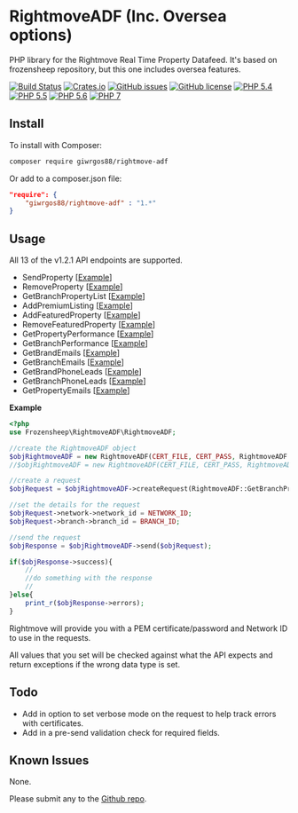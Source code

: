 # RightmoveADF (Inc. Oversea options)

PHP library for the Rightmove Real Time Property Datafeed. It's based on frozensheep repository, but this one includes oversea features.


[![Build Status](https://img.shields.io/travis/giwrgos88/rightmove-adf/master.svg?style=flat-square)](https://travis-ci.org/giwrgos88/rightmove-adf)
[![Crates.io](https://img.shields.io/crates/d/rustc-serialize.svg?maxAge=2592000?style=flat-square)](https://github.com/giwrgos88/rightmove-adf)
[![GitHub issues](https://img.shields.io/github/issues/giwrgos88/rightmove-adf.svg?style=flat-square)](https://github.com/giwrgos88/rightmove-adf/issues)
[![GitHub license](https://img.shields.io/badge/license-MIT-blue.svg?style=flat-square)](https://raw.githubusercontent.com/giwrgos88/rightmove-adf/master/LICENSE)
[![PHP 5.4](https://img.shields.io/badge/php-5.4-8892BF.svg?style=flat-square)](https://php.net/)
[![PHP 5.5](https://img.shields.io/badge/php-5.5-8892BF.svg?style=flat-square)](https://php.net/)
[![PHP 5.6](https://img.shields.io/badge/php-5.6-8892BF.svg?style=flat-square)](https://php.net/)
[![PHP 7](https://img.shields.io/badge/php-7-8892BF.svg?style=flat-square)](https://php.net/)


## Install

To install with Composer:

```sh
composer require giwrgos88/rightmove-adf
```

Or add to a composer.json file:

```json
"require": {
	"giwrgos88/rightmove-adf" : "1.*"
}
```

## Usage

All 13 of the v1.2.1 API endpoints are supported.

- SendProperty [[Example](https://github.com/frozensheep/rightmoveADF/blob/master/examples/sendProperty.php)]
- RemoveProperty [[Example](https://github.com/frozensheep/rightmoveADF/blob/master/examples/removeProperty.php)]
- GetBranchPropertyList [[Example](https://github.com/frozensheep/rightmoveADF/blob/master/examples/getBranchPropertyList.php)]
- AddPremiumListing [[Example](https://github.com/frozensheep/rightmoveADF/blob/master/examples/addPremiumListing.php)]
- AddFeaturedProperty [[Example](https://github.com/frozensheep/rightmoveADF/blob/master/examples/addFeaturedProperty.php)]
- RemoveFeaturedProperty [[Example](https://github.com/frozensheep/rightmoveADF/blob/master/examples/removeFeaturedProperty.php)]
- GetPropertyPerformance [[Example](https://github.com/frozensheep/rightmoveADF/blob/master/examples/getPropertyPerformance.php)]
- GetBranchPerformance [[Example](https://github.com/frozensheep/rightmoveADF/blob/master/examples/getBranchPerformance.php)]
- GetBrandEmails [[Example](https://github.com/frozensheep/rightmoveADF/blob/master/examples/getBrandEmails.php)]
- GetBranchEmails [[Example](https://github.com/frozensheep/rightmoveADF/blob/master/examples/getBranchEmails.php)]
- GetBrandPhoneLeads [[Example](https://github.com/frozensheep/rightmoveADF/blob/master/examples/getBrandPhoneLeads.php)]
- GetBranchPhoneLeads [[Example](https://github.com/frozensheep/rightmoveADF/blob/master/examples/getBranchPhoneLeads.php)]
- GetPropertyEmails [[Example](https://github.com/frozensheep/rightmoveADF/blob/master/examples/getPropertyEmails.php)]

**Example**
```php
<?php
use Frozensheep\RightmoveADF\RightmoveADF;

//create the RightmoveADF object
$objRightmoveADF = new RightmoveADF(CERT_FILE, CERT_PASS, RightmoveADF::TEST);
//$objRightmoveADF = new RightmoveADF(CERT_FILE, CERT_PASS, RightmoveADF::LIVE);

//create a request
$objRequest = $objRightmoveADF->createRequest(RightmoveADF::GetBranchPropertyList);

//set the details for the request
$objRequest->network->network_id = NETWORK_ID;
$objRequest->branch->branch_id = BRANCH_ID;

//send the request
$objResponse = $objRightmoveADF->send($objRequest);

if($objResponse->success){
	//
	//do something with the response
	//
}else{
	print_r($objResponse->errors);
}
```

Rightmove will provide you with a PEM certificate/password and Network ID to use in the requests.

All values that you set will be checked against what the API expects and return exceptions if the wrong data type is set.

## Todo

- Add in option to set verbose mode on the request to help track errors with certificates.
- Add in a pre-send validation check for required fields.

## Known Issues
None.

Please submit any to the [Github repo](https://github.com/giwrgos88/rightmoveADF/issues).
